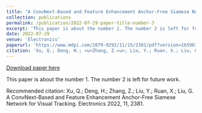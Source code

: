 ```yaml
---
title: "A ConvNext-Based and Feature Enhancement Anchor-Free Siamese Network for Visual Tracking"
collection: publications
permalink: /publication/2022-07-29-paper-title-number-3
excerpt: 'This paper is about the number 1. The number 2 is left for future work.'
date: 2022-07-29
venue: 'Electronics'
paperurl: 'https://www.mdpi.com/2079-9292/11/15/2381/pdf?version=1659612234'
citation: 'Xu, Q.; Deng, H.; <u>Zhang, Z.<u>; Liu, Y.; Ruan, X.; Liu, G. A ConvNext-Based and Feature Enhancement Anchor-Free Siamese Network for Visual Tracking. Electronics 2022, 11, 2381.'
---
```


<a href='https://www.mdpi.com/2079-9292/11/15/2381/pdf?version=1659612234'>Download paper here</a>

This paper is about the number 1. The number 2 is left for future work.

Recommended citation: Xu, Q.; Deng, H.; Zhang, Z.; Liu, Y.; Ruan, X.; Liu, G. A ConvNext-Based and Feature Enhancement Anchor-Free Siamese Network for Visual Tracking. Electronics 2022, 11, 2381.
